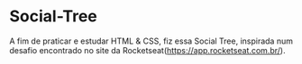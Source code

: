 # Social-Tree
A fim de praticar e estudar HTML &amp; CSS, fiz essa Social Tree, inspirada num desafio encontrado no site da Rocketseat(https://app.rocketseat.com.br/).
